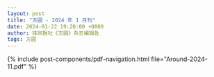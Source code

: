 ```yaml
---
layout: post
title: "方圆 - 2024 年 1 月刊"
date: 2024-01-22 19:20:00 +0800
author: 抹岚报社《方圆》杂志编辑处
tags: 方圆
---
```


{% include post-components/pdf-navigation.html file="Around-2024-11.pdf" %}